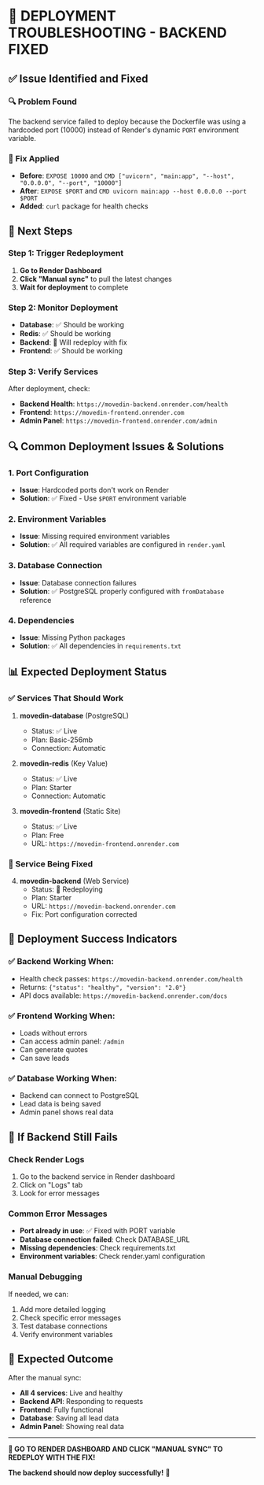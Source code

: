 # 🔧 **DEPLOYMENT TROUBLESHOOTING - BACKEND FIXED**

## ✅ **Issue Identified and Fixed**

### **🔍 Problem Found**
The backend service failed to deploy because the Dockerfile was using a hardcoded port (10000) instead of Render's dynamic `PORT` environment variable.

### **🔧 Fix Applied**
- **Before**: `EXPOSE 10000` and `CMD ["uvicorn", "main:app", "--host", "0.0.0.0", "--port", "10000"]`
- **After**: `EXPOSE $PORT` and `CMD uvicorn main:app --host 0.0.0.0 --port $PORT`
- **Added**: `curl` package for health checks

## 🚀 **Next Steps**

### **Step 1: Trigger Redeployment**
1. **Go to Render Dashboard**
2. **Click "Manual sync"** to pull the latest changes
3. **Wait for deployment** to complete

### **Step 2: Monitor Deployment**
- **Database**: ✅ Should be working
- **Redis**: ✅ Should be working  
- **Backend**: 🔄 Will redeploy with fix
- **Frontend**: ✅ Should be working

### **Step 3: Verify Services**
After deployment, check:
- **Backend Health**: `https://movedin-backend.onrender.com/health`
- **Frontend**: `https://movedin-frontend.onrender.com`
- **Admin Panel**: `https://movedin-frontend.onrender.com/admin`

## 🔍 **Common Deployment Issues & Solutions**

### **1. Port Configuration**
- **Issue**: Hardcoded ports don't work on Render
- **Solution**: ✅ Fixed - Use `$PORT` environment variable

### **2. Environment Variables**
- **Issue**: Missing required environment variables
- **Solution**: ✅ All required variables are configured in `render.yaml`

### **3. Database Connection**
- **Issue**: Database connection failures
- **Solution**: ✅ PostgreSQL properly configured with `fromDatabase` reference

### **4. Dependencies**
- **Issue**: Missing Python packages
- **Solution**: ✅ All dependencies in `requirements.txt`

## 📊 **Expected Deployment Status**

### **✅ Services That Should Work**
1. **movedin-database** (PostgreSQL)
   - Status: ✅ Live
   - Plan: Basic-256mb
   - Connection: Automatic

2. **movedin-redis** (Key Value)
   - Status: ✅ Live
   - Plan: Starter
   - Connection: Automatic

3. **movedin-frontend** (Static Site)
   - Status: ✅ Live
   - Plan: Free
   - URL: `https://movedin-frontend.onrender.com`

### **🔄 Service Being Fixed**
4. **movedin-backend** (Web Service)
   - Status: 🔄 Redeploying
   - Plan: Starter
   - URL: `https://movedin-backend.onrender.com`
   - Fix: Port configuration corrected

## 🎯 **Deployment Success Indicators**

### **✅ Backend Working When:**
- Health check passes: `https://movedin-backend.onrender.com/health`
- Returns: `{"status": "healthy", "version": "2.0"}`
- API docs available: `https://movedin-backend.onrender.com/docs`

### **✅ Frontend Working When:**
- Loads without errors
- Can access admin panel: `/admin`
- Can generate quotes
- Can save leads

### **✅ Database Working When:**
- Backend can connect to PostgreSQL
- Lead data is being saved
- Admin panel shows real data

## 🚨 **If Backend Still Fails**

### **Check Render Logs**
1. Go to the backend service in Render dashboard
2. Click on "Logs" tab
3. Look for error messages

### **Common Error Messages**
- **Port already in use**: ✅ Fixed with PORT variable
- **Database connection failed**: Check DATABASE_URL
- **Missing dependencies**: Check requirements.txt
- **Environment variables**: Check render.yaml configuration

### **Manual Debugging**
If needed, we can:
1. Add more detailed logging
2. Check specific error messages
3. Test database connections
4. Verify environment variables

## 🎉 **Expected Outcome**

After the manual sync:
- **All 4 services**: Live and healthy
- **Backend API**: Responding to requests
- **Frontend**: Fully functional
- **Database**: Saving all lead data
- **Admin Panel**: Showing real data

---

**🎯 GO TO RENDER DASHBOARD AND CLICK "MANUAL SYNC" TO REDEPLOY WITH THE FIX!**

**The backend should now deploy successfully!** 🚀 